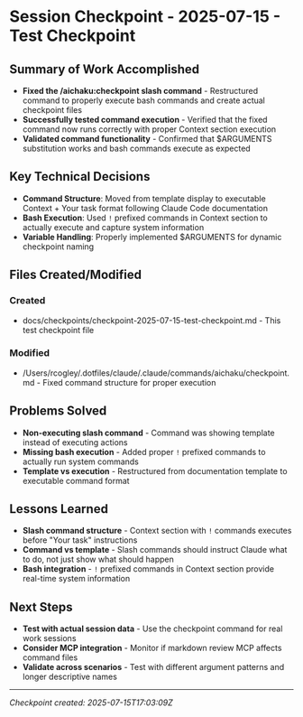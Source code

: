 # Session Checkpoint - 2025-07-15 - Test Checkpoint

## Summary of Work Accomplished
- **Fixed the /aichaku:checkpoint slash command** - Restructured command to properly execute bash commands and create actual checkpoint files
- **Successfully tested command execution** - Verified that the fixed command now runs correctly with proper Context section execution
- **Validated command functionality** - Confirmed that $ARGUMENTS substitution works and bash commands execute as expected

## Key Technical Decisions  
- **Command Structure**: Moved from template display to executable Context + Your task format following Claude Code documentation
- **Bash Execution**: Used `!` prefixed commands in Context section to actually execute and capture system information
- **Variable Handling**: Properly implemented $ARGUMENTS for dynamic checkpoint naming

## Files Created/Modified

### Created
- docs/checkpoints/checkpoint-2025-07-15-test-checkpoint.md - This test checkpoint file

### Modified
- /Users/rcogley/.dotfiles/claude/.claude/commands/aichaku/checkpoint.md - Fixed command structure for proper execution

## Problems Solved
- **Non-executing slash command** - Command was showing template instead of executing actions
- **Missing bash execution** - Added proper `!` prefixed commands to actually run system commands
- **Template vs execution** - Restructured from documentation template to executable command format

## Lessons Learned
- **Slash command structure** - Context section with `!` commands executes before "Your task" instructions
- **Command vs template** - Slash commands should instruct Claude what to do, not just show what should happen
- **Bash integration** - `!` prefixed commands in Context section provide real-time system information

## Next Steps
- **Test with actual session data** - Use the checkpoint command for real work sessions
- **Consider MCP integration** - Monitor if markdown review MCP affects command files
- **Validate across scenarios** - Test with different argument patterns and longer descriptive names

---
*Checkpoint created: 2025-07-15T17:03:09Z*